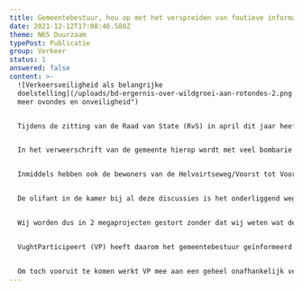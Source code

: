 ```yaml
---
title: Gemeentebestuur, hou op met het verspreiden van foutieve informatie
date: 2021-12-12T17:08:46.588Z
theme: N65 Duurzaam
typePost: Publicatie
group: Verkeer
status: 1
answered: false
content: >-
  ![Verkeersveiligheid als belangrijke
  doelstelling](/uploads/bd-ergernis-over-wildgroei-aan-rotondes-2.png "Niet
  meer ovondes en onveiligheid")


  Tijdens de zitting van de Raad van State (RvS) in april dit jaar heeft de raadsheer de gemeente expliciet gevraagd aan te tonen dat de plannen voor de N65 ‘niet in betekenende mate’ zouden leiden tot een verslechtering van de verkeerssituatie in het dorp. In het bijzonder gaat het hier om de problemen die verwacht mogen worden op de Helvoirtseweg en de zijwegen Voorst tot Voorststraat, Olmenlaan en Heikantstraat.


  In het verweerschrift van de gemeente hierop wordt met veel bombarie door het bureau Accent adviseurs herhaald dat er geen sprake zal zijn van een ‘in betekenende mate’ verslechtering. Niet alleen wordt dit niet aangetoond, ook worden maatregelen voorgesteld die op op geen enkele manier als zinvol worden bewezen. Losse flodders. Ronduit bespottelijk is het voorstel om de van Miertstraat voor auto’s weer aan te sluiten op de Helvoirtseweg. Die is juist jaren geleden voor autoverkeer afgesloten omdat daar een probleem mee was.


  Inmiddels hebben ook de bewoners van de Helvoirtseweg/Voorst tot Voorststraat gereageerd op dit verweerschrift en het rapport van Accent adviseurs weerlegd. Niet alleen heeft de gemeente met dit rapport geen antwoord gegeven op de vraag van de RvS, ook zijn opnieuw advieskosten gemaakt om een slecht plan proberen recht te praten.


  De olifant in de kamer bij al deze discussies is het onderliggend wegennet (OWN). Niet alleen voorafgaand aan de reconstructie van de N65 maar ook aan het Programma Hoogfrequent Spoor (PHS) heeft geen dorpsbreed onderzoek plaatsgevonden naar de gevolgen voor het OWN. Daarnaast is geen onderzoek gedaan naar de wisselwerking tussen deze megaprojecten, laat staan de gevolgen voor de inwoners van Vught tijdens de jarenlange verbouwingsfase. 


  Wij worden dus in 2 megaprojecten gestort zonder dat wij weten wat de gevolgen op het verkeer in Vught tijdens en na de realisatie zijn. Het Mobiliteitsplan is gestart zonder zekerheid over de reconstructievorm N65. Dat is boksen in het donker.


  VughtParticipeert (VP) heeft daarom het gemeentebestuur geïnformeerd dat zij het participatiemodel toejuicht, maar het tijdstip voor het Mobiliteitsplan als zeer ongunstig beschouwt. Om deze reden neemt VP niet deel; het is onhandig nu veel werk te verzetten uitgaand van de reconstructie van de N65 op basis van de VKA+ variant, als die straks van tafel moet.


  Om toch vooruit te komen werkt VP mee aan een geheel onafhankelijk verkeersveiligheidsrapport voor geheel Vught. Dit rapport zal begin januari aan de RvS worden overhandigd en zal ook een antwoord zijn op het verweerschrift van de gemeente. Tijdens het onderzoek naar de toekomstige verkeersveiligheid hebben wij inmiddels moeten vaststellen dat de beloofde verbetering van de verkeersveiligheid door de reconstructie van de N65 met zekerheid niet zal worden bereikt.
---
```

